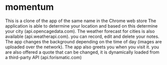 # momentum
This is a clone of the app of the same name in the Chrome web store
The application is able to determine your location and based on this determine your city (api.opencagedata.com).
The weather forecast for cities is also available (api.weatherapi.com). you can record, edit and delete your notes. 
The app changes the background depending on the time of day (images are uploaded over the network). 
The app also greets you when you visit it. you are also offered a quote that can be changed, it is 
dynamically loaded from a third-party API (api.forismatic.com)
